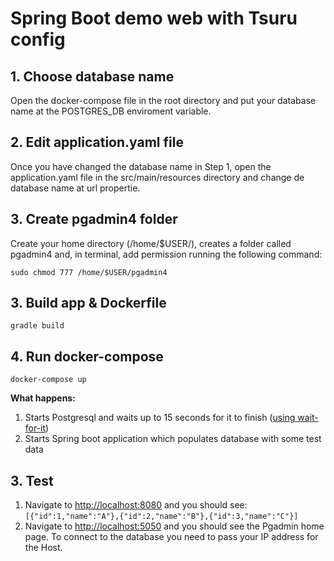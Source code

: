 # Spring Boot demo web with Tsuru config

## 1. Choose database name

Open the docker-compose file in the root directory and put your database name at the POSTGRES_DB enviroment variable.

## 2. Edit application.yaml file

Once you have changed the database name in Step 1, open the application.yaml file in the src/main/resources directory and change de database name at url propertie.

## 3. Create pgadmin4 folder

Create your home directory (/home/$USER/), creates a folder called pgadmin4 and, in terminal, add permission running the following command: 

`sudo chmod 777 /home/$USER/pgadmin4`

## 3. Build app & Dockerfile

`gradle build`

## 4. Run docker-compose

`docker-compose up`

**What happens:**

1. Starts Postgresql and waits up to 15 seconds for it to finish ([using wait-for-it](https://github.com/vishnubob/wait-for-it))
2. Starts Spring boot application which populates database with some test data

## 3. Test

1. Navigate to <http://localhost:8080> and you should see: `[{"id":1,"name":"A"},{"id":2,"name":"B"},{"id":3,"name":"C"}]`
2. Navigate to <http://localhost:5050> and you should see the Pgadmin home page. To connect to the database you need to pass your IP address for the Host.
